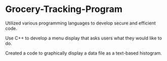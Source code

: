 # Grocery-Tracking-Program
Utilized various programming languages to develop secure and efficient code. 

Use C++ to develop a menu display that asks users what they would like to do.

Created a code to graphically display a data file as a text-based histogram.
